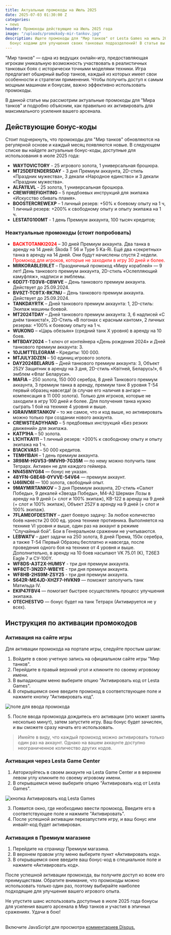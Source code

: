 ```yaml
---
title: Актуальные промокоды на Июль 2025
date: 2025-07-03 01:30:00 Z
categories:
- news
header: Промокоды действующие на Июль 2025 года
image: "/uploads/promokody-mir-tankov.jpg"
description: Ищете промокоды для "Мир танков" от Lesta Games на июль 2025 года? Воспользуйтесь
  бонус кодами для улучшения своих танковых подразделений! В статье вы найдете...
---
```


"Мир танков" — одна из ведущих онлайн-игр, предоставляющая игрокам уникальную возможность участвовать в реалистичных танковых боях с исторически точными моделями техники. Игра предлагает обширный выбор танков, каждый из которых имеет свои особенности и стратегии применения. Чтобы получить доступ к самым мощным машинам и бонусам, важно эффективно использовать промокоды.

В данной статье мы рассмотрим актуальные промокоды для "Мира танков" и подробно объясним, как правильно их активировать для максимального усиления вашего арсенала.

## Действующие бонус-коды

Стоит подчеркнуть, что промокоды для "Мир танков" обновляются на регулярной основе и каждый месяц появляются новые. В следующем списке вы найдете актуальные бонус-коды, доступные для использования в июле 2025 года:
* **WAYTOVICTORY** - 25 игрового золота, 1 универсальная брошюра.
* **MT25DEFENDERSDAY** - 3 дня Премиум аккаунта, 2D-стиль «Праздник мужества», 3 декали «Народное единство» и 3 декали «Праздник мужества».
* **ALFA11LVL** - 25 золота, 1 универсальная брошюра.
* **CREWFIREFIGHTING** – 5 предбоевых инструкций для экипажа «Искусство сбивать пламя».
* **BOOSTERCREWEXP** – 1 личный резерв: +50% к боевому опыту на 1 ч, 1 личный резерв: +200% к свободному опыту и опыту экипажа на 1 ч.
* **LESTATG100MT** - 1 день Премиум аккаунта, 100 тысяч кредитов;

### Неактуальные промокоды (стоит попробовать)

* **<span style="color: red;">BACKTOTANKI2024</span>** – 30 дней Премиум аккаунта. Два танка в аренду на 14 дней: Škoda T 56 и Type 5 Ka-Ri. Ещё два «секретных» танка в аренду на 14 дней. Они будут начислены спустя 2 недели.  <span style="color: red;">Промокод для игроков, которые не заходили в игру 30 дней и более.</span>
* **MIRKORABLEI9LET** – Праздничный промокод «Миру кораблей» — 9 лет! День танкового премиум аккаунта, 2D-стиль «Ослепляющий камуфляж», надписи и эмблемы.
* **6DD7T-TD3V8-CBWVE** – День танкового премиум аккаунта. Действует до 25.09.2024.
* **BV9ZT-TC9TX-RK7NU** – День танкового премиум аккаунта. Действует до 25.09.2024.
* **TANKDAYRTK** – Дней танкового премиум аккаунта: 1, 2D-стиль: Экипаж машины боевой.
* **MT2024TDAY** – Дней танкового премиум аккаунта: 3, 6 надписей «С днём танкиста!», 2D-Стиль «В погонах с красным кантом», 2 личных резерва: +100% к боевому опыту на 1 ч.
* **WUKONG** – «Царь обезьян» (средний танк X уровня) в аренду на 10 боев.
* **MTBDAY2024** – 1 ключ от контейнера «День рождения 2024» и Дней танкового премиум аккаунта: 3.
* **10JLMTTELEGRAM** – Кредиты: 100 000.
* **MTJULY3DZEN** – 50 единиц игрового золота.
* **DAY2024BELARUS** – Дней танкового премиум аккаунта: 3, Объект 252У Защитник в аренду на 3 дня, 2D-стиль «Квiтней, Беларусь!», 6 эмблем «Флаг Беларуси».
* **MAFIA** – 250 золота, 150 000 серебра, 8 дней Танкового премиум аккаунта, 3 премиум танка в аренду, премиум танк 8 уровня Т-54 первый образец навсегда! (в случае его наличия в ангаре — компенсация в 11 000 золота). Только для игроков, которые не заходили в игру 100 дней и более. Для получения танка нужно сыграть 1 бой на технике 4 уровня и выше.
* **IGRAIVMIRTANKOV** – то же самое, что и код выше, но активировать можно только при создании нового аккаунта.
* **CREWSTEADYHAND** – 5 предбоевых инструкций «Без резких движений» для экипажа.
* **KATP1HA** – 50 золота.
* **L1CHTKA111** – 1 личный резерв: +200% к свободному опыту и опыту экипажа на 1 ч.
* **B1ACKVAS1** – 50 000 кредитов.
* **TEMH1BAH** – 1 день премиум аккаунта.
* **3R98M-HGV53-9MVH9-7G35M** — по нему можно получить танк Тетрарх. Активен не для каждого геймера.
* **NN458NYG84** — бонус не указан.
* **48YFN-G8E48-0YVVE-54V64** — премиум аккаунт.
* **U46INC6I** — 100 золота, свободный опыт.
* **9MAYMIRTANKOV** – 3 дня Премиум аккаунта, 2D-стиль «Салют Победы», 9 декалей «Звезда Победы», М4-А2 Шерман Лозы в аренду на 9 дней (+ слот и 100% экипаж), КВ-122 в аренду на 9 дней (+ слот и 100% экипаж), Объект 252У в аренду на 9 дней (+ слот и 100% экипаж).
* **7FLAMEOFDESTINY** – дает боевую задачу: За любое количество боёв нанести 20 000 ед. урона технике противника. Выполняется на технике VI уровня и выше, один раз на аккаунт в режиме "Случайный бой". Бои в Генеральном сражении не учитываются.
* **LEBWATV** – дает задачи на 250 золота, 8 дней Према, 150к серебра, а также Т-54 Первый Образец бесплатно и навсегда, после проведения одного боя на технике от 4 уровня и выше. Дополнительно, в аренду на 10 боев насыпают VK 75.01 (K), T26E3 Eagle 7 и СУ-100Y.
* **WF8DS-A3T2X-HUMSY** - три дня премиум аккаунта.
* **WF8CT-3N2D7-WBEYE** - три дня премиум аккаунта.
* **WF8HB-2HS9M-ZSY25** - три дня премиум аккаунта.
* **S642R-ME4JD-XHZF7-HVKN9** — поможет заполучить танк Матильда IV.
* **EKIP47FBV4** — помогает быстрее осуществлять процесс улучшения экипажа.
* **OTECHESTVO** — бонус будет на танк Тетрарх (Активируется не у всех).

## Инструкция по активации промокодов

### Активация на сайте игры

Для активации промокода на портале игры, следуйте простым шагам:

1. Войдите в свою учетную запись на официальном сайте игры "Мир танков".
2. Перейдите в правый верхний угол и кликните по своему игровому имени.
3. В выпадающем меню выберите опцию "Активировать код от Lesta Games".
4. В открывшемся окне введите промокод в соответствующее поле и нажмите кнопку "Активировать код".

![поле для ввода промокода](https://ru-wotp.lesta.ru/dcont/fb/image/redeem_bonus_code_ru.png)

5. После ввода промокода дождитесь его активации (это может занять несколько минут), затем запустите игру. Ваш бонус будет зачислен, и вы сможете сразу начать его использовать.

> Имейте в виду, что каждый промокод можно активировать только один раз на аккаунт. Однако на вашем аккаунте доступно неограниченное количество других кодов.

### Активация через Lesta Game Center

1. Авторизуйтесь в своем аккаунте на Lesta Game Center и в верхнем левом углу кликните по своему игровому имени.
2. В открывшемся меню выберите опцию "Активировать код от Lesta Games".

![кнопка Активировать код Lesta Games](https://ru-wotp.lesta.ru/dcont/fb/image/invite_and_bonus_codes_lsc_scrin1.jpg)

3. Появится окно, где необходимо ввести промокод. Введите его в соответствующее поле и нажмите "Активировать".
4. После успешной активации перезапустите игру, и ваш бонус или инвайт-код будет активирован.

### Активация в Премиум магазине

1. Перейдите на страницу Премиум магазина.
2. В верхнем правом углу меню выберите пункт «Активировать код».
3. В открывшемся окне введите ваш бонус-код в специальное поле и нажмите «Активировать код».

После успешной активации промокода, вы получите доступ ко всем его преимуществам. Обратите внимание, что промокоды можно использовать только один раз, поэтому выбирайте наиболее подходящие для улучшения вашего игрового опыта.

Не упустите шанс использовать доступные в июле 2025 года бонусы для усиления вашего арсенала в Мир танков и участия в эпичных сражениях. Удачи в бою!
<br><br>
<div id="disqus_thread"></div>
<script>

    var disqus_config = function () {
    this.page.url = playtanks.ru/promokody-mir-tankov;  // Replace PAGE_URL with your page's canonical URL variable
    this.page.identifier = promokody-mir-tankov; // Replace PAGE_IDENTIFIER with your page's unique identifier variable
    };

    (function() { // DON'T EDIT BELOW THIS LINE
    var d = document, s = d.createElement('script');
    s.src = 'https://playtanks-ru.disqus.com/embed.js';
    s.setAttribute('data-timestamp', +new Date());
    (d.head || d.body).appendChild(s);
    })();
</script>
<noscript>Включите JavaScript для просмотра <a href="https://disqus.com/?ref_noscript">комментариев Disqus.</a></noscript>

